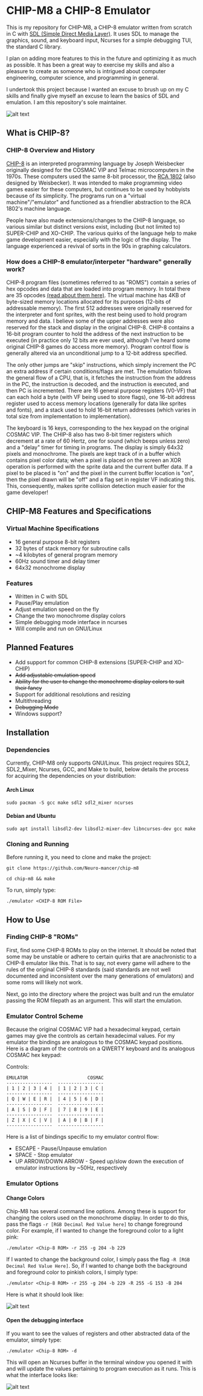 # CHIP-M8 a CHIP-8 Emulator

This is my repository for CHIP-M8, a CHIP-8 emulator written from scratch in C
with [SDL (Simple Direct Media Layer)](https://www.libsdl.org/). It uses SDL to
manage the graphics, sound, and keyboard input, Ncurses for a simple debugging
TUI, the standard C library. 

I plan on adding more features to this in the
future and optimizing it as much as possible. It has been a great way to
exercise my skills and also a pleasure to create as someone who is intrigued
about computer engineering, computer science, and programming in general.

I undertook this project because I wanted an excuse to brush up on my C skills and
finally give myself an excuse to learn the basics of SDL and emulation. I am
this repository's sole maintainer.


![alt text](relative%20docs/emulator.png?raw=true "CHIP-M8")


## What is CHIP-8?


### CHIP-8 Overview and History

[CHIP-8](https://en.wikipedia.org/wiki/CHIP-8) is an interpreted programming
language by Joseph Weisbecker originally designed for the COSMAC VIP and Telmac
microcomputers in the 1970s. These computers used the same 8-bit processor, the
[RCA 1802](https://en.wikipedia.org/wiki/RCA_1802) (also designed by
Weisbecker). It was intended to make programming video games easier for these
computers, but continues to be used by hobbyists because of its simplicity. The
programs run on a "virtual machine"/"emulator" and functioned as a friendlier
abstraction to the RCA 1802's machine language. 

People have also made
extensions/changes to the CHIP-8 language, so various similar but distinct
versions exist, including (but not limited to) SUPER-CHIP and XO-CHIP. The
various quirks of the language help to make game development easier, especially
with the logic of the display. The language experienced a revival of sorts in
the 90s in graphing calculators.

### How does a CHIP-8 emulator/interpeter "hardware" generally work?

CHIP-8 program files (sometimes referred to as "ROMS") contain a series of hex
opcodes and data that are loaded into program memory. In total there are 35
opcodes [(read about them
here)](https://en.wikipedia.org/wiki/CHIP-8#Opcode_table). The virtual machine
has 4KB of byte-sized memory locations allocated for its purposes (12-bits of
addressable memory). The first 512 addresses were originally reserved for the
interpreter and font sprites, with the rest being used to hold program memory
and data. I believe some of the upper addresses were also reserved for the stack
and display in the original CHIP-8. CHIP-8 contains a 16-bit program counter to
hold the address of the next instruction to be executed (in practice only 12
bits are ever used, although I've heard some original CHIP-8 games do access
more memory). Program control flow is generally altered via an unconditional
jump to a 12-bit address specified. 

The only other jumps are "skip"
instructions, which simply increment the PC an extra address if certain
conditions/flags are met. The emulation follows the general flow of a CPU, that
is, it fetches the instruction from the address in the PC, the instruction is
decoded, and the instruction is executed, and then PC is incremented. There are
16 general purpose registers (V0-VF) that can each hold a byte (with VF being
used to store flags), one 16-bit address register used to access memory
locations (generally for data like sprites and fonts), and a stack used to hold
16-bit return addresses (which varies in total size from implementation to
implementation). 

The keyboard is 16 keys, corresponding to the hex keypad on the
original COSMAC VIP. The CHIP-8 also has two 8-bit timer registers which
decrement at a rate of 60 Hertz, one for sound (which beeps unless zero) and a
"delay" timer for timing in programs. The display is simply 64x32 pixels and
monochrome. The pixels are kept track of in a buffer which contains pixel color
data; when a pixel is placed on the screen an XOR operation is performed with
the sprite data and the current buffer data. If a pixel to be placed is "on" and
the pixel in the current buffer location is "on", then the pixel drawn will be
"off" and a flag set in register VF indicating this. This, consequently, makes
sprite collision detection much easier for the game developer!


## CHIP-M8 Features and Specifications


### Virtual Machine Specifications

- 16 general purpose 8-bit registers
- 32 bytes of stack memory for subroutine calls
- ~4 kilobytes of general program memory
- 60Hz sound timer and delay timer
- 64x32 monochrome display

### Features

- Written in C with SDL
- Pause/Play emulation
- Adjust emulation speed on the fly
- Change the two monochrome display colors
- Simple debugging mode interface in ncurses
- Will compile and run on GNU/Linux


## Planned Features


- Add support for common CHIP-8 extensions (SUPER-CHIP and XO-CHIP)
- ~~Add adjustable emulation speed~~
- ~~Ability for the user to change the monochrome display colors to suit their
  fancy~~
- Support for additional resolutions and resizing
- Multithreading
- ~~Debugging Mode~~
- Windows support?


## Installation


### Dependencies

Currently, CHIP-M8 only supports GNU/Linux. This project
requires SDL2, SDL2_Mixer, Ncurses, GCC, and Make to build, below details the 
process for acquiring the dependencies on your distribution:

#### Arch Linux 

`sudo pacman -S gcc make sdl2 sdl2_mixer ncurses`

#### Debian and Ubuntu 

`sudo apt install libsdl2-dev libsdl2-mixer-dev libncurses-dev gcc make`

### Cloning and Running

Before running it, you need to clone and make the project: 

`git clone https://github.com/Neuro-mancer/chip-m8`

`cd chip-m8 && make`

To run, simply type: 

`./emulator <CHIP-8 ROM File>`


## How to Use


### Finding CHIP-8 "ROMs"

First, find some CHIP-8 ROMs to play on the internet. It should be
noted that some may be unstable or adhere to certain quirks that are anachronistic
to a CHIP-8 emulator like this. That is to say, not every game will adhere
to the rules of the original CHIP-8 standards (said standards are not well
documented and inconsistent over the many generations of emulators) and some
roms will likely not work. 

Next, go into the directory where the project was built and run the emulator
passing the ROM filepath as an argument. This will start the emulation.

### Emulator Control Scheme

Because the original COSMAC VIP had a hexadecimal keypad, certain games may
give the controls as certain hexadecimal values. For my emulator the bindings
are analogous to the COSMAC keypad positions. Here is a diagram of the controls
on a QWERTY keyboard and its analogous COSMAC hex keypad:

Controls:
```
EMULATOR                      COSMAC
-----------------  -----------------
| 1 | 2 | 3 | 4 |  | 1 | 2 | 3 | C |
-----------------  -----------------
| Q | W | E | R |  | 4 | 5 | 6 | D |
-----------------  -----------------
| A | S | D | F |  | 7 | 8 | 9 | E |
-----------------  -----------------
| Z | X | C | V |  | A | 0 | B | F |
-----------------  -----------------
```

Here is a list of bindings specific to my emulator control flow:

- ESCAPE - Pause/Unpause emulation
- SPACE - Stop emulator
- UP ARROW/DOWN ARROW - Speed up/slow down the execution of emulator instructions 
  by ~50Hz, respectively

### Emulator Options

#### Change Colors

Chip-M8 has several command line options. Among these is support for 
changing the colors used on the monochrome display. In order to do this,
pass the flags `-r [RGB Decimal Red Value here]` to change foreground color.
For example, if I wanted to change the foreground color to a light pink:

`./emulator <Chip-8 ROM> -r 255 -g 204 -b 229`

If I wanted to change the background color, I simply pass the flag
`-R [RGB Decimal Red Value Here]`. So, if I wanted to change both
the background and foreground color to pinkish colors, I simply type:

`./emulator <Chip-8 ROM> -r 255 -g 204 -b 229 -R 255 -G 153 -B 204`

Here is what it should look like:

![alt text](relative%20docs/emulatorcolor.png?raw=true "CHIP-M8 Debugging Interface")

#### Open the debugging interface

If you want to see the values of registers and other abstracted data of the
emulator, simply type:

`./emulator <Chip-8 ROM> -d`

This will open an Ncurses buffer in the terminal window you opened it with
and will update the values pertaining to program execution as it runs. This is
what the interface looks like:

![alt text](relative%20docs/debug.png?raw=true "CHIP-M8 Debugging Interface")
